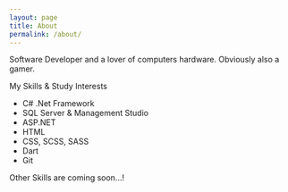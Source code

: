 ```yaml
---
layout: page
title: About
permalink: /about/
---
```


Software Developer and a lover of computers hardware. 
Obviously also a gamer.

My Skills & Study Interests
- C# .Net Framework
- SQL Server & Management Studio
- ASP.NET
- HTML
- CSS, SCSS, SASS
- Dart
- Git

Other Skills are coming soon...!
